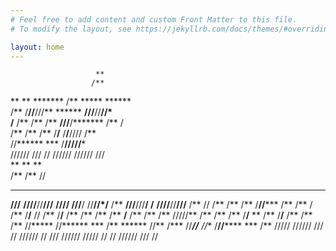 ```yaml
---
# Feel free to add content and custom Front Matter to this file.
# To modify the layout, see https://jekyllrb.com/docs/themes/#overriding-theme-defaults

layout: home
---
```

                       **                                                                   
                      /**                                                                   
 **   ** *******      /**  *****  ******                                                    
/**  /**//**///**  ****** **///**//**//*                                                    
/**  /** /**  /** **///**/******* /** /                                                     
/**  /** /**  /**/**  /**/**////  /**                                                       
//****** ***  /**//******//******/***                                                       
 ////// ///   //  //////  ////// ///                                                        
                                     **                            **   **                  
                                    /**                           /**  //                   
  *****   ******  *******   ****** ****** ****** **   **  *****  ****** **  ******  ******* 
 **///** **////**//**///** **//// ///**/ //**//*/**  /** **///**///**/ /** **////**//**///**
/**  // /**   /** /**  /**//*****   /**   /** / /**  /**/**  //   /**  /**/**   /** /**  /**
/**   **/**   /** /**  /** /////**  /**   /**   /**  /**/**   **  /**  /**/**   /** /**  /**
//***** //******  ***  /** ******   //** /***   //******//*****   //** /**//******  ***  /**
 /////   //////  ///   // //////     //  ///     //////  /////     //  //  //////  ///   // 
